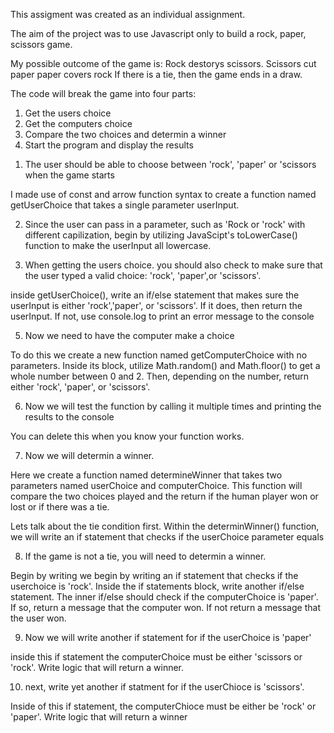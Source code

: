 This assigment was created as an individual assignment.

The aim of the project was to use Javascript only to build a rock, paper, scissors game.

My possible outcome of the game is:
Rock destorys scissors.
Scissors cut paper
paper covers rock
If there is a tie, then the game ends in a draw.

The code will break the game into four parts:

1. Get the users choice
2. Get the computers choice
3. Compare the two choices and determin a winner
4. Start the program and display the results



1) The user should be able to choose between
'rock', 'paper' or 'scissors when the game starts

I made use of const and arrow function syntax to create a function named getUserChoice that takes a single parameter userInput.

2) Since the user can pass in a parameter, such as 'Rock or 'rock' with different capilization, begin by utilizing JavaScipt's toLowerCase() function to make the userInput all lowercase.

3) When getting the users choice.
you should also check to make sure that the user typed a valid choice: 'rock', 'paper',or 'scissors'.

inside getUserChoice(), write an if/else statement that makes sure the userInput is either 'rock','paper', or 'scissors'. If it does, then return the userInput. If not, use console.log to print an error message to the console


5) Now we need to have the computer make a choice

To do this we create a new function named getComputerChoice with no parameters. Inside its block, utilize Math.random() and Math.floor() to get a whole number between 0 and 2. Then, depending on the number, return either 'rock', 'paper', or 'scissors'.


6) Now we will test the function by calling it multiple times and printing the results to the console

You can delete this when you know your function works.

7) Now we will determin a winner.

Here we create a function named determineWinner that takes two parameters named userChoice and computerChoice. This function will compare the two choices played and the return if the human player won or lost or if there was a tie.

Lets talk about the tie condition first. Within the determinWinner() function, we will write an if statement that checks if the userChoice parameter equals


8) If the game is not a tie, you will need to determin a winner.

Begin by writing we begin by writing an if statement that checks if the userchoice is 'rock'. Inside the if statements block, write another if/else statement. The inner if/else should check if the computerChoice is 'paper'. If so, return a message that the computer won. If not return a message that the user won.


9) Now  we will write another if statement for if the userChoice is 'paper'

inside this if statement the computerChoice must be either 'scissors or 'rock'. Write logic that will return a winner.


10) next, write yet another if statment for if the userChioce is 'scissors'.

Inside of this if statement, the computerChioce must be either be 'rock' or 'paper'. Write logic that will return a winner


